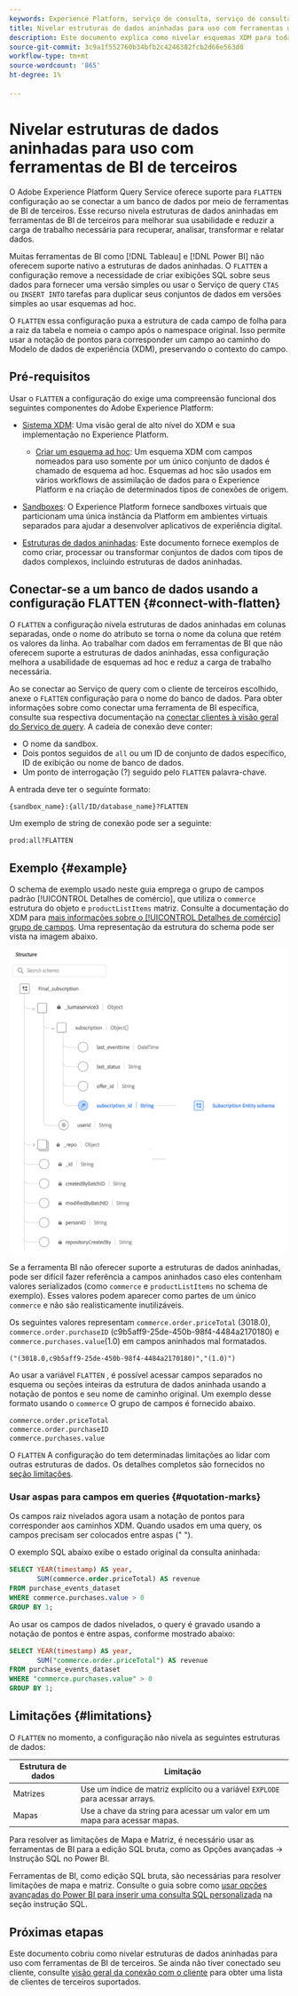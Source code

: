 ```yaml
---
keywords: Experience Platform, serviço de consulta, serviço de consulta, estruturas de dados aninhadas, dados aninhados, achatado, dados aninhados nivelados,
title: Nivelar estruturas de dados aninhadas para uso com ferramentas de BI
description: Este documento explica como nivelar esquemas XDM para todas as tabelas e visualizações durante uma sessão ao usar ferramentas de BI de terceiros com Serviço de Consulta.
source-git-commit: 3c9a1f552760b34bfb2c4246382fcb2d66e563d0
workflow-type: tm+mt
source-wordcount: '865'
ht-degree: 1%

---
```


# Nivelar estruturas de dados aninhadas para uso com ferramentas de BI de terceiros

O Adobe Experience Platform Query Service oferece suporte para `FLATTEN` configuração ao se conectar a um banco de dados por meio de ferramentas de BI de terceiros. Esse recurso nivela estruturas de dados aninhadas em ferramentas de BI de terceiros para melhorar sua usabilidade e reduzir a carga de trabalho necessária para recuperar, analisar, transformar e relatar dados.

Muitas ferramentas de BI como [!DNL Tableau] e [!DNL Power BI] não oferecem suporte nativo a estruturas de dados aninhadas. O `FLATTEN` a configuração remove a necessidade de criar exibições SQL sobre seus dados para fornecer uma versão simples ou usar o Serviço de query `CTAS` ou `INSERT INTO` tarefas para duplicar seus conjuntos de dados em versões simples ao usar esquemas ad hoc.

O `FLATTEN` essa configuração puxa a estrutura de cada campo de folha para a raiz da tabela e nomeia o campo após o namespace original. Isso permite usar a notação de pontos para corresponder um campo ao caminho do Modelo de dados de experiência (XDM), preservando o contexto do campo.

## Pré-requisitos

Usar o `FLATTEN` a configuração do exige uma compreensão funcional dos seguintes componentes do Adobe Experience Platform:

* [Sistema XDM](../../xdm/home.md): Uma visão geral de alto nível do XDM e sua implementação no Experience Platform.

   * [Criar um esquema ad hoc](../../xdm/tutorials/ad-hoc.md): Um esquema XDM com campos nomeados para uso somente por um único conjunto de dados é chamado de esquema ad hoc. Esquemas ad hoc são usados em vários workflows de assimilação de dados para o Experience Platform e na criação de determinados tipos de conexões de origem.

* [Sandboxes](../../sandboxes/home.md): O Experience Platform fornece sandboxes virtuais que particionam uma única instância da Platform em ambientes virtuais separados para ajudar a desenvolver aplicativos de experiência digital.

* [Estruturas de dados aninhadas](./nested-data-structures.md): Este documento fornece exemplos de como criar, processar ou transformar conjuntos de dados com tipos de dados complexos, incluindo estruturas de dados aninhadas.

## Conectar-se a um banco de dados usando a configuração FLATTEN {#connect-with-flatten}

O `FLATTEN` a configuração nivela estruturas de dados aninhadas em colunas separadas, onde o nome do atributo se torna o nome da coluna que retém os valores da linha. Ao trabalhar com dados em ferramentas de BI que não oferecem suporte a estruturas de dados aninhadas, essa configuração melhora a usabilidade de esquemas ad hoc e reduz a carga de trabalho necessária.

Ao se conectar ao Serviço de query com o cliente de terceiros escolhido, anexe o `FLATTEN` configuração para o nome do banco de dados. Para obter informações sobre como conectar uma ferramenta de BI específica, consulte sua respectiva documentação na [conectar clientes à visão geral do Serviço de query](../clients/overview.md). A cadeia de conexão deve conter:

* O nome da sandbox.
* Dois pontos seguidos de `all` ou um ID de conjunto de dados específico, ID de exibição ou nome de banco de dados.
* Um ponto de interrogação (?) seguido pelo `FLATTEN` palavra-chave.

A entrada deve ter o seguinte formato:

```terminal
{sandbox_name}:{all/ID/database_name}?FLATTEN
```

Um exemplo de string de conexão pode ser a seguinte:

```terminal
prod:all?FLATTEN
```

## Exemplo {#example}

O schema de exemplo usado neste guia emprega o grupo de campos padrão [!UICONTROL Detalhes de comércio], que utiliza o `commerce` estrutura do objeto e `productListItems` matriz. Consulte a documentação do XDM para [mais informações sobre o [!UICONTROL Detalhes de comércio] grupo de campos](../../xdm/field-groups/event/commerce-details.md). Uma representação da estrutura do schema pode ser vista na imagem abaixo.

![Um diagrama de esquema do grupo de campos Detalhes de Comércio , incluindo o `commerce` e `productListItems` estruturas.](../images/best-practices/final-subscription-schema.png)

Se a ferramenta BI não oferecer suporte a estruturas de dados aninhadas, pode ser difícil fazer referência a campos aninhados caso eles contenham valores serializados (como `commerce` e `productListItems` no schema de exemplo). Esses valores podem aparecer como partes de um único `commerce` e não são realisticamente inutilizáveis.

Os seguintes valores representam `commerce.order.priceTotal` (3018.0), `commerce.order.purchaseID` (c9b5aff9-25de-450b-98f4-4484a2170180) e `commerce.purchases.value`(1.0) em campos aninhados mal formatados.

```terminal
("(3018.0,c9b5aff9-25de-450b-98f4-4484a2170180)","(1.0)")
```

Ao usar a variável `FLATTEN` , é possível acessar campos separados no esquema ou seções inteiras da estrutura de dados aninhada usando a notação de pontos e seu nome de caminho original. Um exemplo desse formato usando o `commerce` O grupo de campos é fornecido abaixo.

```terminal
commerce.order.priceTotal
commerce.order.purchaseID
commerce.purchases.value
```

O `FLATTEN` A configuração do tem determinadas limitações ao lidar com outras estruturas de dados. Os detalhes completos são fornecidos no [seção limitações](#limitations).

### Usar aspas para campos em queries {#quotation-marks}

Os campos raiz nivelados agora usam a notação de pontos para corresponder aos caminhos XDM. Quando usados em uma query, os campos precisam ser colocados entre aspas (&quot; &quot;).

O exemplo SQL abaixo exibe o estado original da consulta aninhada:

```sql
SELECT YEAR(timestamp) AS year,
       SUM(commerce.order.priceTotal) AS revenue
FROM purchase_events_dataset
WHERE commerce.purchases.value > 0
GROUP BY 1;
```

Ao usar os campos de dados nivelados, o query é gravado usando a notação de pontos e entre aspas, conforme mostrado abaixo:

```sql
SELECT YEAR(timestamp) AS year,
       SUM("commerce.order.priceTotal") AS revenue
FROM purchase_events_dataset
WHERE "commerce.purchases.value" > 0
GROUP BY 1;
```

## Limitações {#limitations}

O `FLATTEN` no momento, a configuração não nivela as seguintes estruturas de dados:

| Estrutura de dados | Limitação |
|---|---|
| Matrizes | Use um índice de matriz explícito ou a variável `EXPLODE` para acessar arrays. |
| Mapas | Use a chave da string para acessar um valor em um mapa para acessar mapas. |

Para resolver as limitações de Mapa e Matriz, é necessário usar as ferramentas de BI para a edição SQL bruta, como as Opções avançadas -> Instrução SQL no Power BI.

Ferramentas de BI, como edição SQL bruta, são necessárias para resolver limitações de mapa e matriz. Consulte o guia sobre como [usar opções avançadas do Power BI para inserir uma consulta SQL personalizada](https://experienceleague.adobe.com/docs/experience-platform/query/clients/power-bi.html#import-tables-using-custom-sql) na seção instrução SQL.

## Próximas etapas

Este documento cobriu como nivelar estruturas de dados aninhadas para uso com ferramentas de BI de terceiros. Se ainda não tiver conectado seu cliente, consulte [visão geral da conexão com o cliente](../clients/overview.md) para obter uma lista de clientes de terceiros suportados.
